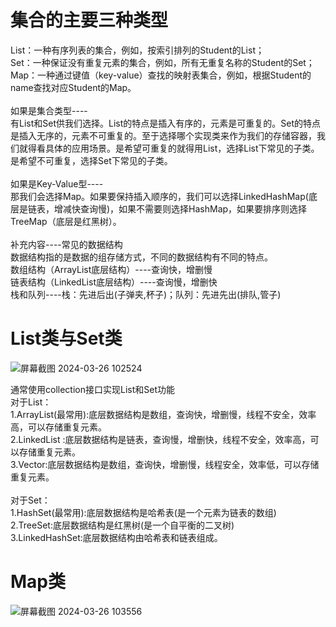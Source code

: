 <h1>集合的主要三种类型</h1>
List：一种有序列表的集合，例如，按索引排列的Student的List；<br>
Set：一种保证没有重复元素的集合，例如，所有无重复名称的Student的Set；<br>
Map：一种通过键值（key-value）查找的映射表集合，例如，根据Student的name查找对应Student的Map。<br>
<br>
如果是集合类型----<br>
有List和Set供我们选择。List的特点是插入有序的，元素是可重复的。Set的特点是插入无序的，元素不可重复的。至于选择哪个实现类来作为我们的存储容器，我们就得看具体的应用场景。是希望可重复的就得用List，选择List下常见的子类。是希望不可重复，选择Set下常见的子类。<br>
<br>
如果是Key-Value型----<br>
那我们会选择Map。如果要保持插入顺序的，我们可以选择LinkedHashMap(底层是链表，增减快查询慢)，如果不需要则选择HashMap，如果要排序则选择TreeMap（底层是红黑树）。<br>
<br>
补充内容----常见的数据结构<br>
数据结构指的是数据的组存储方式，不同的数据结构有不同的特点。<br>
数组结构（ArrayList底层结构）----查询快，增删慢<br>
链表结构（LinkedList底层结构）----查询慢，增删快<br>
栈和队列----栈：先进后出(子弹夹,杯子)；队列：先进先出(排队,管子)<br>

<h1>List类与Set类</h1>

![屏幕截图 2024-03-26 102524](https://github.com/WarlockW/JavaSE_Daily_Learning/assets/64346345/08b819cc-c2c7-4fc4-8c77-8279eb4601ab)

通常使用collection接口实现List和Set功能 <br>
对于List：<br>
1.ArrayList(最常用):底层数据结构是数组，查询快，增删慢，线程不安全，效率高，可以存储重复元素。<br>
2.LinkedList :底层数据结构是链表，查询慢，增删快，线程不安全，效率高，可以存储重复元素。<br>
3.Vector:底层数据结构是数组，查询快，增删慢，线程安全，效率低，可以存储重复元素。<br>
<br>
对于Set：<br>
1.HashSet(最常用):底层数据结构是哈希表(是一个元素为链表的数组)<br>
2.TreeSet:底层数据结构是红黑树(是一个自平衡的二叉树)<br>
3.LinkedHashSet:底层数据结构由哈希表和链表组成。<br>



<h1>Map类</h1>

![屏幕截图 2024-03-26 103556](https://github.com/WarlockW/JavaSE_Daily_Learning/assets/64346345/a20ff237-b6ac-40c0-aafd-2f2ab38956c4)
